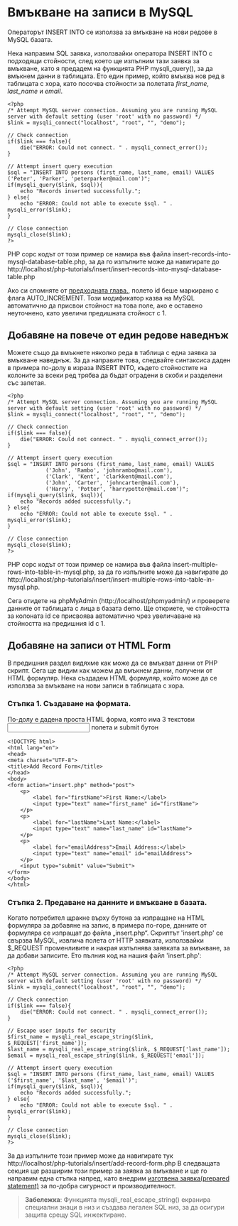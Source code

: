# Вмъкване на записи в MySQL
Операторът INSERT INTO се използва за вмъкване на нови редове в MySQL базата.

Нека направим SQL заявка, използвайки оператора INSERT INTO с подходящи стойности, след което ще изпълним тази заявка за вмъкване, като я предадем на функцията PHP mysqli_query(), за да вмъкнем данни в таблицата. Ето един пример, който вмъква нов ред в таблицата с хора, като посочва стойности за полетата *first_name*, *last_name* и _email_.
```
<?php
/* Attempt MySQL server connection. Assuming you are running MySQL
server with default setting (user 'root' with no password) */
$link = mysqli_connect("localhost", "root", "", "demo");
 
// Check connection
if($link === false){
    die("ERROR: Could not connect. " . mysqli_connect_error());
}
 
// Attempt insert query execution
$sql = "INSERT INTO persons (first_name, last_name, email) VALUES ('Peter', 'Parker', 'peterparker@mail.com')";
if(mysqli_query($link, $sql)){
    echo "Records inserted successfully.";
} else{
    echo "ERROR: Could not able to execute $sql. " . mysqli_error($link);
}
 
// Close connection
mysqli_close($link);
?>
```
PHP сорс кодът от този пример се намира във файла insert-records-into-mysql-database-table.php, за да го изпълните може да навигирате до http://localhost/php-tutorials/insert/insert-records-into-mysql-database-table.php 


Ако си спомняте от [предходната глава.](../create_tbl/README.md), полето id беше маркирано с флага AUTO_INCREMENT. Този модификатор казва на MySQL автоматично да присвои стойност на това поле, ако е оставено неуточнено, като увеличи предишната стойност с 1.

## Добавяне на повече от един редове наведнъж
Можете също да вмъкнете няколко реда в таблица с една заявка за вмъкване наведнъж. За да направите това, следвайте синтаксиса даден в примера по-долу в израза INSERT INTO, където стойностите на колоните за всеки ред трябва да бъдат оградени в скоби и разделени със запетая. 
```
<?php
/* Attempt MySQL server connection. Assuming you are running MySQL
server with default setting (user 'root' with no password) */
$link = mysqli_connect("localhost", "root", "", "demo");
 
// Check connection
if($link === false){
    die("ERROR: Could not connect. " . mysqli_connect_error());
}
 
// Attempt insert query execution
$sql = "INSERT INTO persons (first_name, last_name, email) VALUES
            ('John', 'Rambo', 'johnrambo@mail.com'),
            ('Clark', 'Kent', 'clarkkent@mail.com'),
            ('John', 'Carter', 'johncarter@mail.com'),
            ('Harry', 'Potter', 'harrypotter@mail.com')";
if(mysqli_query($link, $sql)){
    echo "Records added successfully.";
} else{
    echo "ERROR: Could not able to execute $sql. " . mysqli_error($link);
}
 
// Close connection
mysqli_close($link);
?>
```
PHP сорс кодът от този пример се намира във файла insert-multiple-rows-into-table-in-mysql.php, за да го изпълните може да навигирате до http://localhost/php-tutorials/insert/insert-multiple-rows-into-table-in-mysql.php.

Сега отидете на phpMyAdmin (http://localhost/phpmyadmin/) и проверете данните от таблицата с лица в базата demo. Ще откриете, че стойността за колоната id се присвоява автоматично чрез увеличаване на стойността на предишния id с 1.

## Добавяне на записи от HTML Form
В предишния раздел видяхме как може да се вмъкват данни от PHP скрипт. Сега ще видим как можем да вмъкнем данни, получени от HTML формуляр. Нека създадем HTML формуляр, който може да се използва за вмъкване на нови записи в таблицата с хора.

### **Стъпка 1.** Създаване на формата.
По-долу е дадена проста HTML форма, която има 3 текстови <input> полета и submit бутон
```
<!DOCTYPE html>
<html lang="en">
<head>
<meta charset="UTF-8">
<title>Add Record Form</title>
</head>
<body>
<form action="insert.php" method="post">
    <p>
        <label for="firstName">First Name:</label>
        <input type="text" name="first_name" id="firstName">
    </p>
    <p>
        <label for="lastName">Last Name:</label>
        <input type="text" name="last_name" id="lastName">
    </p>
    <p>
        <label for="emailAddress">Email Address:</label>
        <input type="text" name="email" id="emailAddress">
    </p>
    <input type="submit" value="Submit">
</form>
</body>
</html>
```
### **Стъпка 2.** Предаване на данните и вмъкване в базата.
Когато потребител щракне върху бутона за изпращане на HTML формуляра за добавяне на запис, в примера по-горе, данните от формуляра се изпращат до файла „insert.php“. Скриптът 'insert.php' се свързва MySQL, извлича полета от HTTP заявката, използвайки $_REQUEST променливите и накрая изпълнява заявката за вмъкване, за да добави записите. Ето пълния код на нашия файл 'insert.php':
```
<?php
/* Attempt MySQL server connection. Assuming you are running MySQL
server with default setting (user 'root' with no password) */
$link = mysqli_connect("localhost", "root", "", "demo");
 
// Check connection
if($link === false){
    die("ERROR: Could not connect. " . mysqli_connect_error());
}
 
// Escape user inputs for security
$first_name = mysqli_real_escape_string($link, $_REQUEST['first_name']);
$last_name = mysqli_real_escape_string($link, $_REQUEST['last_name']);
$email = mysqli_real_escape_string($link, $_REQUEST['email']);
 
// Attempt insert query execution
$sql = "INSERT INTO persons (first_name, last_name, email) VALUES ('$first_name', '$last_name', '$email')";
if(mysqli_query($link, $sql)){
    echo "Records added successfully.";
} else{
    echo "ERROR: Could not able to execute $sql. " . mysqli_error($link);
}
 
// Close connection
mysqli_close($link);
?>
```
За да изпълните този пример може да навигирате тук http://localhost/php-tutorials/insert/add-record-form.php
В следващата секция ще разширим този пример за заявка за вмъкване и ще го направим една стъпка напред, като внедрим [изготвена заявка(prepared statement)](../prepared/README.md) за по-добра сигурност и производителност.
> **Забележка**: Функцията mysqli_real_escape_string() екранира специални знаци в низ и създава легален SQL низ, за ​​да осигури защита срещу SQL инжектиране.
